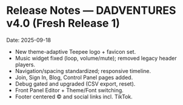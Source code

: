 # Release Notes — DADVENTURES v4.0 (Fresh Release 1)
Date: 2025-09-18

- New theme-adaptive Teepee logo + favicon set.
- Music widget fixed (loop, volume/mute); removed legacy header players.
- Navigation/spacing standardized; responsive timeline.
- Join, Sign In, Blog, Control Panel pages added.
- Debug gated and upgraded (CSV export, reset).
- Front Panel Editor + Theme/Font switching.
- Footer centered © and social links incl. TikTok.
